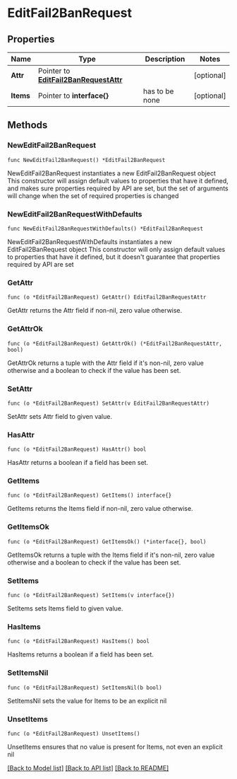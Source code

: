 # EditFail2BanRequest

## Properties

Name | Type | Description | Notes
------------ | ------------- | ------------- | -------------
**Attr** | Pointer to [**EditFail2BanRequestAttr**](EditFail2BanRequestAttr.md) |  | [optional] 
**Items** | Pointer to **interface{}** | has to be none | [optional] 

## Methods

### NewEditFail2BanRequest

`func NewEditFail2BanRequest() *EditFail2BanRequest`

NewEditFail2BanRequest instantiates a new EditFail2BanRequest object
This constructor will assign default values to properties that have it defined,
and makes sure properties required by API are set, but the set of arguments
will change when the set of required properties is changed

### NewEditFail2BanRequestWithDefaults

`func NewEditFail2BanRequestWithDefaults() *EditFail2BanRequest`

NewEditFail2BanRequestWithDefaults instantiates a new EditFail2BanRequest object
This constructor will only assign default values to properties that have it defined,
but it doesn't guarantee that properties required by API are set

### GetAttr

`func (o *EditFail2BanRequest) GetAttr() EditFail2BanRequestAttr`

GetAttr returns the Attr field if non-nil, zero value otherwise.

### GetAttrOk

`func (o *EditFail2BanRequest) GetAttrOk() (*EditFail2BanRequestAttr, bool)`

GetAttrOk returns a tuple with the Attr field if it's non-nil, zero value otherwise
and a boolean to check if the value has been set.

### SetAttr

`func (o *EditFail2BanRequest) SetAttr(v EditFail2BanRequestAttr)`

SetAttr sets Attr field to given value.

### HasAttr

`func (o *EditFail2BanRequest) HasAttr() bool`

HasAttr returns a boolean if a field has been set.

### GetItems

`func (o *EditFail2BanRequest) GetItems() interface{}`

GetItems returns the Items field if non-nil, zero value otherwise.

### GetItemsOk

`func (o *EditFail2BanRequest) GetItemsOk() (*interface{}, bool)`

GetItemsOk returns a tuple with the Items field if it's non-nil, zero value otherwise
and a boolean to check if the value has been set.

### SetItems

`func (o *EditFail2BanRequest) SetItems(v interface{})`

SetItems sets Items field to given value.

### HasItems

`func (o *EditFail2BanRequest) HasItems() bool`

HasItems returns a boolean if a field has been set.

### SetItemsNil

`func (o *EditFail2BanRequest) SetItemsNil(b bool)`

 SetItemsNil sets the value for Items to be an explicit nil

### UnsetItems
`func (o *EditFail2BanRequest) UnsetItems()`

UnsetItems ensures that no value is present for Items, not even an explicit nil

[[Back to Model list]](../README.md#documentation-for-models) [[Back to API list]](../README.md#documentation-for-api-endpoints) [[Back to README]](../README.md)


